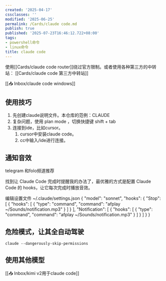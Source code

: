 ```yaml
---
created: '2025-04-17'
cssclasses: ''
modified: '2025-06-25'
permalink: /Cards/claude code.md
publish: true
published: '2025-07-23T16:46:12.722+08:00'
tags:
- powershell命令
- linux命令
title: claude code
---
```

使用[[Cards/claude code router]]绕过官方限制。或者使用各种第三方的中转站： [[Cards/claude code 第三方中转站]]

[[📥 Inbox/claude code windows]]

## 使用技巧

1. 先创建claude说明文件。本仓库的范例：CLAUDE
2. 复杂问题，使用 plan mode ，切换快捷键 shift + tab
3. 连接到ide，比如cursor。
	1. cursor中安装claude code。
	2. cc中输入/ide进行连接。


## 通知音效

telegram 和folo频道推荐

找到让 Claude Code 完成时提醒我的办法了，最优雅的方式是配置 Claude Code 的 hooks，让它每次完成时播放音效。

编辑设置文件 ~/.claude/settings.json
{
  "model": "sonnet",
  "hooks": {
        "Stop": [
            {
                "hooks": [
                    {
                        "type": "command",
                        "command": "afplay ~/Sounds/notification.mp3"
                    }
                ]
            }
        ],
        "Notification": [
            {
                "hooks": [
                    {
                        "type": "command",
                        "command": "afplay ~/Sounds/notification.mp3"
                    }
                ]
            }
        ]
  }
}


## 危险模式，让其全自动驾驶
```
claude --dangerously-skip-permissions
```



## 使用其他模型

[[📥 Inbox/kimi v2用于claude code]]
